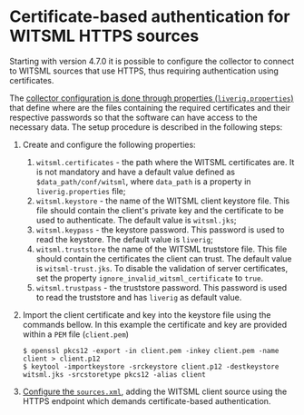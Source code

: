 # Certificate-based authentication for WITSML HTTPS sources



Starting with version 4.7.0 it is possible to configure the collector to connect to WITSML sources that use HTTPS, thus requiring authentication using certificates.

The [collector configuration is done through properties (`liverig.properties`) ](liverig.properties.md)that define where are the files containing the required certificates and their respective passwords so that the software can have access to the necessary data. The setup procedure is described in the following steps:

1. Create and configure the following properties:
   1. `witsml.certificates` - the path where the WITSML certificates are. It is not mandatory and have a default value defined as `$data_path/conf/witsml`, where `data_path` is a property in `liverig.properties` file;
   2. `witsml.keystore` - the name of the WITSML client keystore file. This file should contain the client's private key and the certificate to be used to authenticate. The default value is `witsml.jks`;
   3. `witsml.keypass` - the keystore password. This password is used to read the keystore. The default value is `liverig`;
   4. `witsml.truststore` the name of the WITSML truststore file. This file should contain the certificates the client can trust. The default value is `witsml-trust.jks`. To disable the validation of server certificates, set the property `ignore_invalid_witsml_certificate` to `true`.
   5. `witsml.trustpass` - the truststore password. This password is used to read the truststore and has `liverig` as default value.
2.  Import the client certificate and key into the keystore file using the commands bellow. In this example the certificate and key are provided within a `PEM` file (`client.pem`)

    ```
    $ openssl pkcs12 -export -in client.pem -inkey client.pem -name client > client.p12
    $ keytool -importkeystore -srckeystore client.p12 -destkeystore witsml.jks -srcstoretype pkcs12 -alias client
    ```
3. [Configure the `sources.xml`](sources.xml.md), adding the WITSML client source using the HTTPS endpoint which demands certificate-based authentication.
